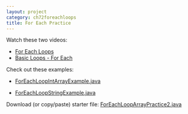 ```yaml
---
layout: project
category: ch72foreachloops
title: For Each Practice
---
```

Watch these two videos:
  - [For Each Loops](https://drive.google.com/open?id=10dAbDprQLGFJ4_aTbwVqmLCWGYblGiyS)
  - [Basic Loops - For Each](https://drive.google.com/open?id=1S5aCc9HkW1XMOJmBLbqGOc_j2a3MZBBw)

Check out these examples:

  - [ForEachLoopIntArrayExample.java](/apcsa\ch72foreachloops\ForEachLoopIntArrayExample.java)

  - [ForEachLoopStringExample.java](/apcsa\ch72foreachloops\ForEachLoopStringExample.java)

Download (or copy/paste) starter file: [ForEachLoopArrayPractice2.java](/apcsa\ch72foreachloops\ForEachLoopArrayPractice2.java)
